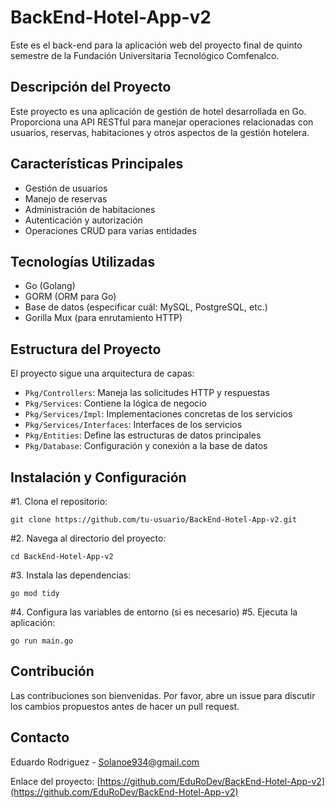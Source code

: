 # BackEnd-Hotel-App-v2

Este es el back-end para la aplicación web del proyecto final de quinto semestre de la Fundación Universitaria Tecnológico Comfenalco.

## Descripción del Proyecto

Este proyecto es una aplicación de gestión de hotel desarrollada en Go. Proporciona una API RESTful para manejar operaciones relacionadas con usuarios, reservas, habitaciones y otros aspectos de la gestión hotelera.

## Características Principales

- Gestión de usuarios
- Manejo de reservas
- Administración de habitaciones
- Autenticación y autorización
- Operaciones CRUD para varias entidades

## Tecnologías Utilizadas

- Go (Golang)
- GORM (ORM para Go)
- Base de datos (especificar cuál: MySQL, PostgreSQL, etc.)
- Gorilla Mux (para enrutamiento HTTP)

## Estructura del Proyecto

El proyecto sigue una arquitectura de capas:

- `Pkg/Controllers`: Maneja las solicitudes HTTP y respuestas
- `Pkg/Services`: Contiene la lógica de negocio
- `Pkg/Services/Impl`: Implementaciones concretas de los servicios
- `Pkg/Services/Interfaces`: Interfaces de los servicios
- `Pkg/Entities`: Define las estructuras de datos principales
- `Pkg/Database`: Configuración y conexión a la base de datos

## Instalación y Configuración

#1. Clona el repositorio:
   ```
   git clone https://github.com/tu-usuario/BackEnd-Hotel-App-v2.git
   ```
#2. Navega al directorio del proyecto:
   ```
   cd BackEnd-Hotel-App-v2
   ```
#3. Instala las dependencias:
   ```
   go mod tidy
   ```
#4. Configura las variables de entorno (si es necesario)
#5. Ejecuta la aplicación:
   ```
   go run main.go
   ```

## Contribución

Las contribuciones son bienvenidas. Por favor, abre un issue para discutir los cambios propuestos antes de hacer un pull request.

## Contacto

Eduardo Rodriguez - Solanoe934@gmail.com


Enlace del proyecto: [https://github.com/EduRoDev/BackEnd-Hotel-App-v2](https://github.com/EduRoDev/BackEnd-Hotel-App-v2)
